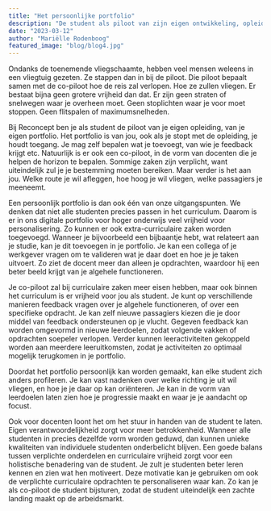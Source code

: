 ```yaml
---
title: "Het persoonlijke portfolio"
description: "De student als piloot van zijn eigen ontwikkeling, opleiding en portfolio. Leg het initiatief bij je studenten neer."
date: "2023-03-12"
author: "Mariëlle Rodenboog"
featured_image: "blog/blog4.jpg"
---
```


Ondanks de toenemende vliegschaamte, hebben veel mensen weleens in een vliegtuig gezeten. Ze stappen dan in bij de piloot. Die piloot bepaalt samen met de co-piloot hoe de reis zal verlopen. Hoe ze zullen vliegen. Er bestaat bijna geen grotere vrijheid dan dat. Er zijn geen straten of snelwegen waar je overheen moet. Geen stoplichten waar je voor moet stoppen. Geen flitspalen of maximumsnelheden. 

Bij Reconcept ben je als student de piloot van je eigen opleiding, van je eigen portfolio. Het portfolio is van jou, ook als je stopt met de opleiding, je houdt toegang. Je mag zelf bepalen wat je toevoegt, van wie je feedback krijgt etc. Natuurlijk is er ook een co-piloot, in de vorm van docenten die je helpen de horizon te bepalen. Sommige zaken zijn verplicht, want uiteindelijk zul je je bestemming moeten bereiken. Maar verder is het aan jou. Welke route je wil afleggen, hoe hoog je wil vliegen, welke passagiers je meeneemt. 

Een persoonlijk portfolio is dan ook één van onze uitgangspunten. We denken dat niet alle studenten precies passen in het curriculum. Daarom is er in ons digitale portfolio voor hoger onderwijs veel vrijheid voor personalisering. Zo kunnen er ook extra-curriculaire zaken worden toegevoegd. Wanneer je bijvoorbeeld een bijbaantje hebt, wat relateert aan je studie, kan je dit toevoegen in je portfolio. Je kan een collega of je werkgever vragen om te valideren wat je daar doet en hoe je je taken uitvoert. Zo ziet de docent meer dan alleen je opdrachten, waardoor hij een beter beeld krijgt van je algehele functioneren. 

Je co-piloot zal bij curriculaire zaken meer eisen hebben, maar ook binnen het curriculum is er vrijheid voor jou als student. Je kunt op verschillende manieren feedback vragen over je algehele functioneren, of over een specifieke opdracht. Je kan zelf nieuwe passagiers kiezen die je door middel van feedback ondersteunen op je vlucht. Gegeven feedback kan worden omgevormd in nieuwe leerdoelen, zodat volgende vakken of opdrachten soepeler verlopen. Verder kunnen leeractiviteiten gekoppeld worden aan meerdere leeruitkomsten, zodat je activiteiten zo optimaal mogelijk terugkomen in je portfolio. 

Doordat het portfolio persoonlijk kan worden gemaakt, kan elke student zich anders profileren. Je kan vast nadenken over welke richting je uit wil vliegen, en hoe je je daar op kan oriënteren. Je kan in de vorm van leerdoelen laten zien hoe je progressie maakt en waar je je aandacht op focust. 

Ook voor docenten loont het om het stuur in handen van de student te laten. Eigen verantwoordelijkheid zorgt voor meer betrokkenheid. Wanneer alle studenten in precies dezelfde vorm worden geduwd, dan kunnen unieke kwaliteiten van individuele studenten onderbelicht blijven. Een goede balans tussen verplichte onderdelen en curriculaire vrijheid zorgt voor een holistische benadering van de student. Je zult je studenten beter leren kennen en zien wat hen motiveert. Deze motivatie kan je gebruiken om ook de verplichte curriculaire opdrachten te personaliseren waar kan. Zo kan je als co-piloot de student bijsturen, zodat de student uiteindelijk een zachte landing maakt op de arbeidsmarkt.
